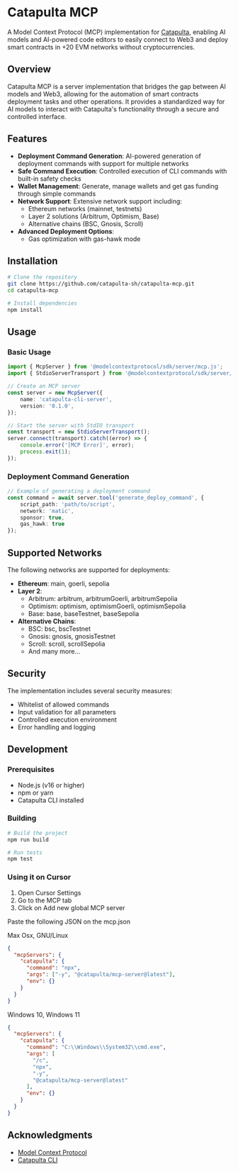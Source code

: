 

# Catapulta MCP

A Model Context Protocol (MCP) implementation for [Catapulta](https://catapulta.sh), enabling AI models and AI-powered code editors to easily connect to Web3 and deploy smart contracts in +20 EVM networks without cryptocurrencies.

## Overview

Catapulta MCP is a server implementation that bridges the gap between AI models and Web3, allowing for the automation of smart contracts deployment tasks and other operations. It provides a standardized way for AI models to interact with Catapulta's functionality through a secure and controlled interface.

## Features

- **Deployment Command Generation**: AI-powered generation of deployment commands with support for multiple networks
- **Safe Command Execution**: Controlled execution of CLI commands with built-in safety checks
- **Wallet Management**: Generate, manage wallets and get gas funding through simple commands
- **Network Support**: Extensive network support including:
  - Ethereum networks (mainnet, testnets)
  - Layer 2 solutions (Arbitrum, Optimism, Base)
  - Alternative chains (BSC, Gnosis, Scroll)
- **Advanced Deployment Options**:
  - Gas optimization with gas-hawk mode

## Installation

```bash
# Clone the repository
git clone https://github.com/catapulta-sh/catapulta-mcp.git
cd catapulta-mcp

# Install dependencies
npm install
```

## Usage

### Basic Usage

```typescript
import { McpServer } from '@modelcontextprotocol/sdk/server/mcp.js';
import { StdioServerTransport } from '@modelcontextprotocol/sdk/server/stdio.js';

// Create an MCP server
const server = new McpServer({
    name: 'catapulta-cli-server',
    version: '0.1.0',
});

// Start the server with StdIO transport
const transport = new StdioServerTransport();
server.connect(transport).catch((error) => {
    console.error('[MCP Error]', error);
    process.exit(1);
});
```

### Deployment Command Generation

```typescript
// Example of generating a deployment command
const command = await server.tool('generate_deploy_command', {
    script_path: 'path/to/script',
    network: 'matic',
    sponsor: true,
    gas_hawk: true
});
```

## Supported Networks

The following networks are supported for deployments:

- **Ethereum**: main, goerli, sepolia
- **Layer 2**:
  - Arbitrum: arbitrum, arbitrumGoerli, arbitrumSepolia
  - Optimism: optimism, optimismGoerli, optimismSepolia
  - Base: base, baseTestnet, baseSepolia
- **Alternative Chains**:
  - BSC: bsc, bscTestnet
  - Gnosis: gnosis, gnosisTestnet
  - Scroll: scroll, scrollSepolia
  - And many more...

## Security

The implementation includes several security measures:

- Whitelist of allowed commands
- Input validation for all parameters
- Controlled execution environment
- Error handling and logging

## Development

### Prerequisites

- Node.js (v16 or higher)
- npm or yarn
- Catapulta CLI installed

### Building

```bash
# Build the project
npm run build

# Run tests
npm test
```

### Using it on Cursor

1. Open Cursor Settings
2. Go to the MCP tab
3. Click on Add new global MCP server

Paste the following JSON on the mcp.json

Max Osx, GNU/Linux
```json
{
  "mcpServers": {
    "catapulta": {
      "command": "npx",
      "args": ["-y", "@catapulta/mcp-server@latest"],
      "env": {}
    }
  }
}
```

Windows 10, Windows 11
```json
{
  "mcpServers": {
    "catapulta": {
      "command": "C:\\Windows\\System32\\cmd.exe",
      "args": [
        "/c",
        "npx",
        "-y",
        "@catapulta/mcp-server@latest"
      ],
      "env": {}
    }
  }
}
```

## Acknowledgments

- [Model Context Protocol](https://modelcontextprotocol.io)
- [Catapulta CLI](https://github.com/catapulta-sh)
